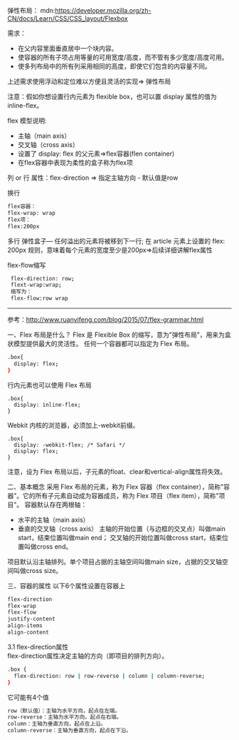 弹性布局：
mdn:https://developer.mozilla.org/zh-CN/docs/Learn/CSS/CSS_layout/Flexbox

需求：
- 在父内容里面垂直居中一个块内容。
- 使容器的所有子项占用等量的可用宽度/高度，而不管有多少宽度/高度可用。
- 使多列布局中的所有列采用相同的高度，即使它们包含的内容量不同。

上述需求使用浮动和定位难以方便且灵活的实现=> 弹性布局

注意：假如你想设置行内元素为 flexible box，也可以置 display 属性的值为 inline-flex。 


flex 模型说明:
- 主轴（main axis）
- 交叉轴（cross axis）
- 设置了 display: flex 的父元素=>flex容器(flen container)
- 在flex容器中表现为柔性的盒子称为flex项

列 or 行
属性：flex-direction => 指定主轴方向 - 默认值是row

换行
```bash
flex容器：
flex-wrap: wrap
flex项：
flex:200px
```
多行 弹性盒子— 任何溢出的元素将被移到下一行;
在 article 元素上设置的 flex: 200px 规则，意味着每个元素的宽度至少是200px=>后续详细讲解flex属性

flex-flow缩写
```bash
 flex-direction: row;
 flext-wrap:wrap;
 缩写为：
 flex-flow:row wrap
```
----------------------------------------------------------
参考：http://www.ruanyifeng.com/blog/2015/07/flex-grammar.html

一、Flex 布局是什么？
Flex 是 Flexible Box 的缩写，意为"弹性布局"，用来为盒状模型提供最大的灵活性。
任何一个容器都可以指定为 Flex 布局。
```bash
.box{
  display: flex;
}
```
行内元素也可以使用 Flex 布局
```
.box{
  display: inline-flex;
}
```
Webkit 内核的浏览器，必须加上-webkit前缀。
```
.box{
  display: -webkit-flex; /* Safari */
  display: flex;
}
```
注意，设为 Flex 布局以后，子元素的float、clear和vertical-align属性将失效。

二、基本概念
采用 Flex 布局的元素，称为 Flex 容器（flex container），简称"容器"。它的所有子元素自动成为容器成员，称为 Flex 项目（flex item），简称"项目"。
容器默认存在两根轴：
- 水平的主轴（main axis）
- 垂直的交叉轴（cross axis）
主轴的开始位置（与边框的交叉点）叫做main start，结束位置叫做main end；
交叉轴的开始位置叫做cross start，结束位置叫做cross end。

项目默认沿主轴排列。单个项目占据的主轴空间叫做main size，占据的交叉轴空间叫做cross size。

三、容器的属性
以下6个属性设置在容器上
```bash
flex-direction
flex-wrap
flex-flow
justify-content
align-items
align-content
```
3.1 flex-direction属性  
flex-direction属性决定主轴的方向（即项目的排列方向）。
```bash
.box {
  flex-direction: row | row-reverse | column | column-reverse;
}
```
它可能有4个值
```bash
row（默认值）：主轴为水平方向，起点在左端。
row-reverse：主轴为水平方向，起点在右端。
column：主轴为垂直方向，起点在上沿。
column-reverse：主轴为垂直方向，起点在下沿。
```